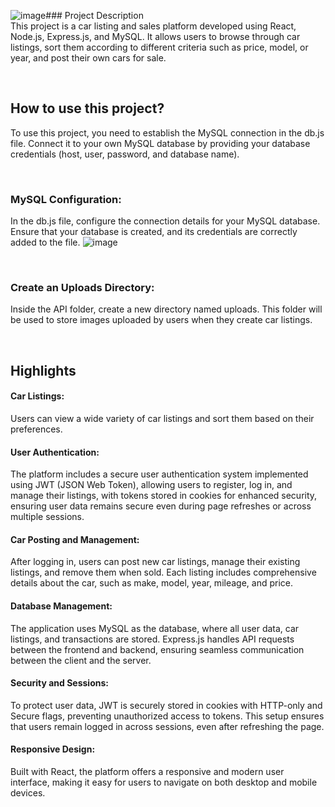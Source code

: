 ![image](https://github.com/user-attachments/assets/a5b17c48-f43d-4852-ba47-8e405bab30a9)### Project Description
<br>
This project is a car listing and sales platform developed using React, Node.js, Express.js, and MySQL. It allows users to browse through car listings, sort them according to different criteria such as price, model, or year, and post their own cars for sale.

<br>

## How to use this project?

To use this project, you need to establish the MySQL connection in the db.js file. Connect it to your own MySQL database by providing your database credentials (host, user, password, and database name).

<br>

### MySQL Configuration:

In the db.js file, configure the connection details for your MySQL database.
Ensure that your database is created, and its credentials are correctly added to the file.
![image](https://github.com/user-attachments/assets/acec5bdf-7733-40af-bb52-401f197e1a1c)

<br>

### Create an Uploads Directory:

Inside the API folder, create a new directory named uploads.
This folder will be used to store images uploaded by users when they create car listings.


<br>

## Highlights

#### Car Listings:
Users can view a wide variety of car listings and sort them based on their preferences.

#### User Authentication:
The platform includes a secure user authentication system implemented using JWT (JSON Web Token), allowing users to register, log in, and manage their listings, with tokens stored in cookies for enhanced security, ensuring user data remains secure even during page refreshes or across multiple sessions.

#### Car Posting and Management: 
After logging in, users can post new car listings, manage their existing listings, and remove them when sold. Each listing includes comprehensive details about the car, such as make, model, year, mileage, and price.
#### Database Management: 
The application uses MySQL as the database, where all user data, car listings, and transactions are stored. Express.js handles API requests between the frontend and backend, ensuring seamless communication between the client and the server.
#### Security and Sessions: 
To protect user data, JWT is securely stored in cookies with HTTP-only and Secure flags, preventing unauthorized access to tokens. This setup ensures that users remain logged in across sessions, even after refreshing the page.
#### Responsive Design: 
Built with React, the platform offers a responsive and modern user interface, making it easy for users to navigate on both desktop and mobile devices.




